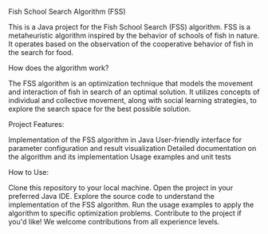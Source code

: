 Fish School Search Algorithm (FSS)

This is a Java project for the Fish School Search (FSS) algorithm. FSS is a metaheuristic algorithm inspired by the behavior of schools of fish in nature. It operates based on the observation of the cooperative behavior of fish in the search for food.

How does the algorithm work?

The FSS algorithm is an optimization technique that models the movement and interaction of fish in search of an optimal solution. It utilizes concepts of individual and collective movement, along with social learning strategies, to explore the search space for the best possible solution.

Project Features:

Implementation of the FSS algorithm in Java
User-friendly interface for parameter configuration and result visualization
Detailed documentation on the algorithm and its implementation
Usage examples and unit tests

How to Use:

Clone this repository to your local machine.
Open the project in your preferred Java IDE.
Explore the source code to understand the implementation of the FSS algorithm.
Run the usage examples to apply the algorithm to specific optimization problems.
Contribute to the project if you'd like! We welcome contributions from all experience levels.
